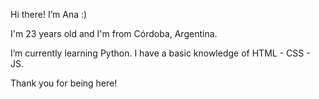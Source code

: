 Hi there! I’m Ana :)

I'm 23 years old and I'm from Córdoba, Argentina.

I’m currently learning Python. I have a basic knowledge of HTML - CSS - JS.

Thank you for being here!
<!---
AnaAguirre77/AnaAguirre77 is a ✨ special ✨ repository because its `README.md` (this file) appears on your GitHub profile.
You can click the Preview link to take a look at your changes.
--->
